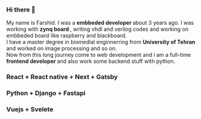 ### Hi there 👋

My name is Farshid. I was a <b> embbeded developer </b> about 3 years ago. I was working with <b> zynq board </b>, writing vhdl and verilog codes and working on embbeded board like raspberry and blackboard.<br/> I have a master degree in biomedial enginnerring from <b> University of Tehran </b> and worked on image processing and so on. <br/> Now from this long journey come to web development and i am a full-time <b> frontend developer </b> and also work some backend stuff with python.

### React + React native + Next + Gatsby
### Python + Django + Fastapi
### Vuejs + Svelete

<!--
**bashidagha/bashidagha** is a ✨ _special_ ✨ repository because its `README.md` (this file) appears on your GitHub profile.

Here are some ideas to get you started:

- 🔭 I’m currently working on ...
- 🌱 I’m currently learning ...
- 👯 I’m looking to collaborate on ...
- 🤔 I’m looking for help with ...
- 💬 Ask me about ...
- 📫 How to reach me: ...
- 😄 Pronouns: ...
- ⚡ Fun fact: ...
-->
